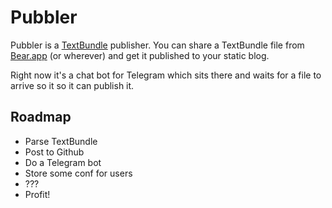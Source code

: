 # Pubbler

Pubbler is a [TextBundle](http://textbundle.org/) publisher. You can share a
TextBundle file from [Bear.app](https://bear.app/) (or wherever) and get it
published to your static blog.

Right now it's a chat bot for Telegram which sits there and waits for a file to
arrive so it so it can publish it.


## Roadmap


- Parse TextBundle
- Post to Github
- Do a Telegram bot
- Store some conf for users
- ???
- Profit!
